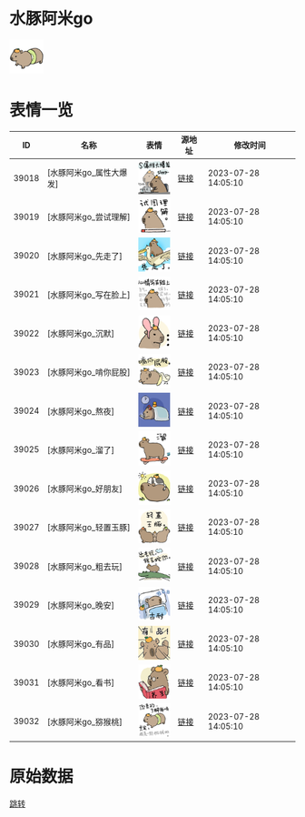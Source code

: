 # 水豚阿米go

<img src="./cover.png" height="60" alt="cover" />

# 表情一览

|ID|名称|表情|源地址|修改时间|
|----|----|----|----|----|
|39018|[水豚阿米go_属性大爆发]|<img src="./pic/039018_%5B水豚阿米go_属性大爆发%5D.png" height="60" alt="属性大爆发"/>|[链接](https://i0.hdslb.com/bfs/garb/4b69ca8d6328e7c1ba73d22876e2947764a2f8f0.png)|2023-07-28 14:05:10|
|39019|[水豚阿米go_尝试理解]|<img src="./pic/039019_%5B水豚阿米go_尝试理解%5D.png" height="60" alt="尝试理解"/>|[链接](https://i0.hdslb.com/bfs/garb/a3fde503754215304f7e44f3d79084c6b37a9ab2.png)|2023-07-28 14:05:10|
|39020|[水豚阿米go_先走了]|<img src="./pic/039020_%5B水豚阿米go_先走了%5D.png" height="60" alt="先走了"/>|[链接](https://i0.hdslb.com/bfs/garb/bda42b0a03d0929a61d3ff4cf0bf56ee148f477d.png)|2023-07-28 14:05:10|
|39021|[水豚阿米go_写在脸上]|<img src="./pic/039021_%5B水豚阿米go_写在脸上%5D.png" height="60" alt="写在脸上"/>|[链接](https://i0.hdslb.com/bfs/garb/9210bc756f1548e0d9cd53dd994da778151ec59b.png)|2023-07-28 14:05:10|
|39022|[水豚阿米go_沉默]|<img src="./pic/039022_%5B水豚阿米go_沉默%5D.png" height="60" alt="沉默"/>|[链接](https://i0.hdslb.com/bfs/garb/710b3c6078c4ef20cf269b0d7199d9e0beae8f98.png)|2023-07-28 14:05:10|
|39023|[水豚阿米go_啃你屁股]|<img src="./pic/039023_%5B水豚阿米go_啃你屁股%5D.png" height="60" alt="啃你屁股"/>|[链接](https://i0.hdslb.com/bfs/garb/434da54af48c15215d44ab1d106e40e1ac5e7a02.png)|2023-07-28 14:05:10|
|39024|[水豚阿米go_熬夜]|<img src="./pic/039024_%5B水豚阿米go_熬夜%5D.png" height="60" alt="熬夜"/>|[链接](https://i0.hdslb.com/bfs/garb/4a13e9e294b904362105404357e653f0f5091659.png)|2023-07-28 14:05:10|
|39025|[水豚阿米go_溜了]|<img src="./pic/039025_%5B水豚阿米go_溜了%5D.png" height="60" alt="溜了"/>|[链接](https://i0.hdslb.com/bfs/garb/818fc309ede29b77a40b40e9380421983a580939.png)|2023-07-28 14:05:10|
|39026|[水豚阿米go_好朋友]|<img src="./pic/039026_%5B水豚阿米go_好朋友%5D.png" height="60" alt="好朋友"/>|[链接](https://i0.hdslb.com/bfs/garb/c4a500f08620584f16b6510b6660ccf493d522ba.png)|2023-07-28 14:05:10|
|39027|[水豚阿米go_轻置玉豚]|<img src="./pic/039027_%5B水豚阿米go_轻置玉豚%5D.png" height="60" alt="轻置玉豚"/>|[链接](https://i0.hdslb.com/bfs/garb/1db9abab4d7a22b09f679b4b3934540171d69656.png)|2023-07-28 14:05:10|
|39028|[水豚阿米go_粗去玩]|<img src="./pic/039028_%5B水豚阿米go_粗去玩%5D.png" height="60" alt="粗去玩"/>|[链接](https://i0.hdslb.com/bfs/garb/f39ce736d20af06df9b00efcc9e2867bc9859507.png)|2023-07-28 14:05:10|
|39029|[水豚阿米go_晚安]|<img src="./pic/039029_%5B水豚阿米go_晚安%5D.png" height="60" alt="晚安"/>|[链接](https://i0.hdslb.com/bfs/garb/0c36e534fb8f61674ae7fce83f0db4a628b5ef29.png)|2023-07-28 14:05:10|
|39030|[水豚阿米go_有品]|<img src="./pic/039030_%5B水豚阿米go_有品%5D.png" height="60" alt="有品"/>|[链接](https://i0.hdslb.com/bfs/garb/483a86aded25ce6658c345c0b7eee45c98e04531.png)|2023-07-28 14:05:10|
|39031|[水豚阿米go_看书]|<img src="./pic/039031_%5B水豚阿米go_看书%5D.png" height="60" alt="看书"/>|[链接](https://i0.hdslb.com/bfs/garb/83040a43b4c19a9f9d9358ba5948f12833b78230.png)|2023-07-28 14:05:10|
|39032|[水豚阿米go_猕猴桃]|<img src="./pic/039032_%5B水豚阿米go_猕猴桃%5D.png" height="60" alt="猕猴桃"/>|[链接](https://i0.hdslb.com/bfs/garb/2aac3ff424ee336162a1805c1f8166d7a930a9fe.png)|2023-07-28 14:05:10|

# 原始数据

[跳转](./raw.json)

